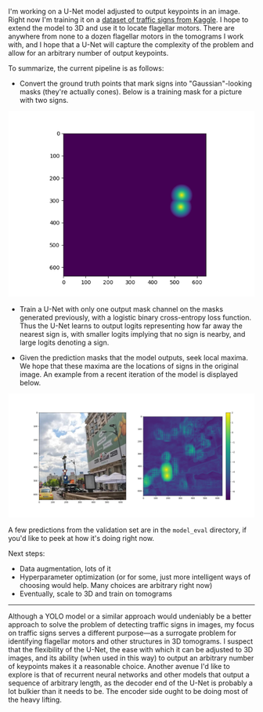I'm working on a U-Net model adjusted to output keypoints in an image. Right now I'm training it on a [dataset of traffic signs from Kaggle](https://www.kaggle.com/datasets/raduoprea/traffic-signs). I hope to extend the model to 3D and use it to locate flagellar motors. There are anywhere from none to a dozen flagellar motors in the tomograms I work with, and I hope that a U-Net will capture the complexity of the problem and allow for an arbitrary number of output keypoints.

To summarize, the current pipeline is as follows:

- Convert the ground truth points that mark signs into "Gaussian"-looking masks (they're actually cones). Below is a training mask for a picture with two signs.

![An example mask](example_mask.png)

- Train a U-Net with only one output mask channel on the masks generated previously, with a logistic binary cross-entropy loss function. Thus the U-Net learns to output logits representing how far away the nearest sign is, with smaller logits implying that no sign is nearby, and large logits denoting a sign.

- Given the prediction masks that the model outputs, seek local maxima. We hope that these maxima are the locations of signs in the original image. An example from a recent iteration of the model is displayed below.

![An example prediction](example_model_eval.png)

A few predictions from the validation set are in the `model_eval` directory, if you'd like to peek at how it's doing right now.

Next steps:
- Data augmentation, lots of it
- Hyperparameter optimization (or for some, just more intelligent ways of choosing would help. Many choices are arbitrary right now)
- Eventually, scale to 3D and train on tomograms

*** 

Although a YOLO model or a similar approach would undeniably be a better approach to solve the problem of detecting traffic signs in images, my focus on traffic signs serves a different purpose&mdash;as a surrogate problem for identifying flagellar motors and other structures in 3D tomograms. I suspect that the flexibility of the U-Net, the ease with which it can be adjusted to 3D images, and its ability (when used in this way) to output an arbitrary number of keypoints makes it a reasonable choice. Another avenue I'd like to explore is that of recurrent neural networks and other models that output a sequence of arbitrary length, as the decoder end of the U-Net is probably a lot bulkier than it needs to be. The encoder side ought to be doing most of the heavy lifting.